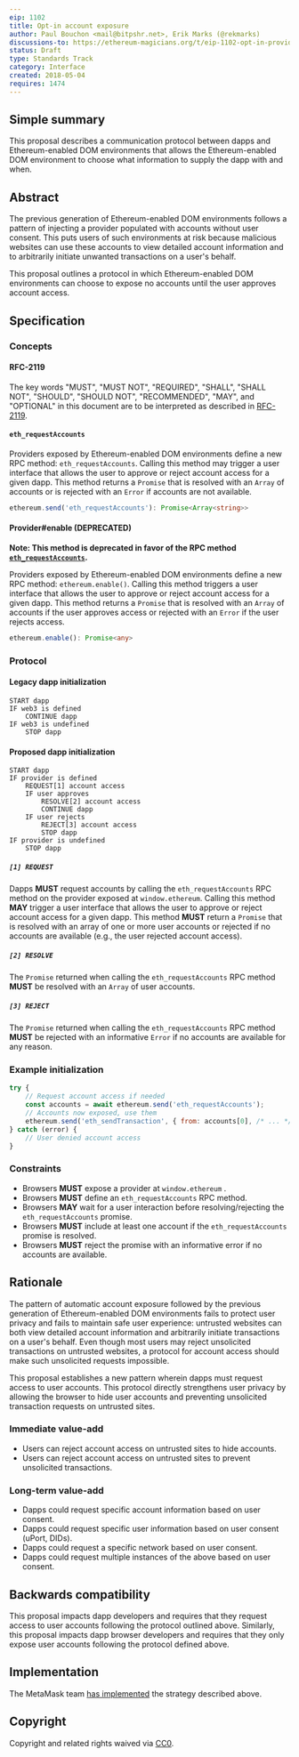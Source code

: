 ```yaml
---
eip: 1102
title: Opt-in account exposure
author: Paul Bouchon <mail@bitpshr.net>, Erik Marks (@rekmarks)
discussions-to: https://ethereum-magicians.org/t/eip-1102-opt-in-provider-access/414
status: Draft
type: Standards Track
category: Interface
created: 2018-05-04
requires: 1474
---
```


## Simple summary

This proposal describes a communication protocol between dapps and Ethereum-enabled DOM environments that allows the Ethereum-enabled DOM environment to choose what information to supply the dapp with and when.

## Abstract

The previous generation of Ethereum-enabled DOM environments follows a pattern of injecting a provider populated with accounts without user consent. This puts users of such environments at risk because malicious websites can use these accounts to view detailed account information and to arbitrarily initiate unwanted transactions on a user's behalf.

This proposal outlines a protocol in which Ethereum-enabled DOM environments can choose to expose no accounts until the user approves account access.

## Specification

### Concepts

#### RFC-2119

The key words "MUST", "MUST NOT", "REQUIRED", "SHALL", "SHALL NOT", "SHOULD", "SHOULD NOT", "RECOMMENDED",  "MAY", and "OPTIONAL" in this document are to be interpreted as described in [RFC-2119](https://www.ietf.org/rfc/rfc2119.txt).

#### `eth_requestAccounts`

Providers exposed by Ethereum-enabled DOM environments define a new RPC method: `eth_requestAccounts`. Calling this method may trigger a user interface that allows the user to approve or reject account access for a given dapp. This method returns a `Promise` that is resolved with an `Array` of accounts or is rejected with an `Error` if accounts are not available.

```typescript
ethereum.send('eth_requestAccounts'): Promise<Array<string>>
```

#### Provider#enable (DEPRECATED)

**Note: This method is deprecated in favor of the RPC method [`eth_requestAccounts`](#eth_requestaccounts).**

Providers exposed by Ethereum-enabled DOM environments define a new RPC method: `ethereum.enable()`. Calling this method triggers a user interface that allows the user to approve or reject account access for a given dapp. This method returns a `Promise` that is resolved with an `Array` of accounts if the user approves access or rejected with an `Error` if the user rejects access.

```typescript
ethereum.enable(): Promise<any>
```

### Protocol

#### Legacy dapp initialization

```
START dapp
IF web3 is defined
    CONTINUE dapp
IF web3 is undefined
    STOP dapp
```

#### Proposed dapp initialization

```
START dapp
IF provider is defined
    REQUEST[1] account access
    IF user approves
        RESOLVE[2] account access
        CONTINUE dapp
    IF user rejects
        REJECT[3] account access
        STOP dapp
IF provider is undefined
    STOP dapp
```

##### `[1] REQUEST`

Dapps **MUST** request accounts by calling the `eth_requestAccounts` RPC method on the provider exposed at `window.ethereum`. Calling this method **MAY** trigger a user interface that allows the user to approve or reject account access for a given dapp. This method **MUST** return a `Promise` that is resolved with an array of one or more user accounts or rejected if no accounts are available (e.g., the user rejected account access).

##### `[2] RESOLVE`

The `Promise` returned when calling the `eth_requestAccounts` RPC method **MUST** be resolved with an `Array` of user accounts.

##### `[3] REJECT`

The `Promise` returned when calling the `eth_requestAccounts` RPC method **MUST** be rejected with an informative `Error` if no accounts are available for any reason.

### Example initialization

```js
try {
    // Request account access if needed
    const accounts = await ethereum.send('eth_requestAccounts');
    // Accounts now exposed, use them
    ethereum.send('eth_sendTransaction', { from: accounts[0], /* ... */ })
} catch (error) {
    // User denied account access
}
```

### Constraints

* Browsers **MUST** expose a provider at `window.ethereum` .
* Browsers **MUST** define an `eth_requestAccounts` RPC method.
* Browsers **MAY** wait for a user interaction before resolving/rejecting the `eth_requestAccounts` promise.
* Browsers **MUST** include at least one account if the `eth_requestAccounts` promise is resolved.
* Browsers **MUST** reject the promise with an informative error if no accounts are available.

## Rationale

The pattern of automatic account exposure followed by the previous generation of Ethereum-enabled DOM environments fails to protect user privacy and fails to maintain safe user experience: untrusted websites can both view detailed account information and arbitrarily initiate transactions on a user's behalf. Even though most users may reject unsolicited transactions on untrusted websites, a protocol for account access should make such unsolicited requests impossible.

This proposal establishes a new pattern wherein dapps must request access to user accounts. This protocol directly strengthens user privacy by allowing the browser to hide user accounts and preventing unsolicited transaction requests on untrusted sites.

### Immediate value-add

* Users can reject account access on untrusted sites to hide accounts.
* Users can reject account access on untrusted sites to prevent unsolicited transactions.

### Long-term value-add

* Dapps could request specific account information based on user consent.
* Dapps could request specific user information based on user consent (uPort, DIDs).
* Dapps could request a specific network based on user consent.
* Dapps could request multiple instances of the above based on user consent.

## Backwards compatibility

This proposal impacts dapp developers and requires that they request access to user accounts following the protocol outlined above. Similarly, this proposal impacts dapp browser developers and requires that they only expose user accounts following the protocol defined above.

## Implementation

The MetaMask team [has implemented](https://github.com/MetaMask/metamask-extension/pull/4703) the strategy described above.

## Copyright

Copyright and related rights waived via [CC0](https://creativecommons.org/publicdomain/zero/1.0/).
